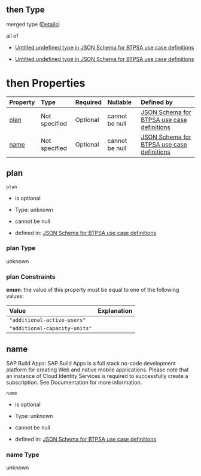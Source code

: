## then Type

merged type ([Details](btpsa-usecase-properties-services-items-allof-1-then-allof-106-then.md))

all of

*   [Untitled undefined type in JSON Schema for BTPSA use case definitions](btpsa-usecase-properties-services-items-allof-1-then-allof-106-then-allof-0.md "check type definition")

*   [Untitled undefined type in JSON Schema for BTPSA use case definitions](btpsa-usecase-properties-services-items-allof-1-then-allof-106-then-allof-1.md "check type definition")

# then Properties

| Property      | Type          | Required | Nullable       | Defined by                                                                                                                                                                                                              |
| :------------ | :------------ | :------- | :------------- | :---------------------------------------------------------------------------------------------------------------------------------------------------------------------------------------------------------------------- |
| [plan](#plan) | Not specified | Optional | cannot be null | [JSON Schema for BTPSA use case definitions](btpsa-usecase-properties-services-items-allof-1-then-allof-106-then-properties-plan.md "undefined#/properties/services/items/allOf/1/then/allOf/106/then/properties/plan") |
| [name](#name) | Not specified | Optional | cannot be null | [JSON Schema for BTPSA use case definitions](btpsa-usecase-properties-services-items-allof-1-then-allof-106-then-properties-name.md "undefined#/properties/services/items/allOf/1/then/allOf/106/then/properties/name") |

## plan



`plan`

*   is optional

*   Type: unknown

*   cannot be null

*   defined in: [JSON Schema for BTPSA use case definitions](btpsa-usecase-properties-services-items-allof-1-then-allof-106-then-properties-plan.md "undefined#/properties/services/items/allOf/1/then/allOf/106/then/properties/plan")

### plan Type

unknown

### plan Constraints

**enum**: the value of this property must be equal to one of the following values:

| Value                         | Explanation |
| :---------------------------- | :---------- |
| `"additional-active-users"`   |             |
| `"additional-capacity-units"` |             |

## name

SAP Build Apps: SAP Build Apps is a full stack no-code development platform for creating Web and native mobile applications. Please note that an instance of Cloud Identity Services is required to successfully create a subscription. See Documentation for more information.

`name`

*   is optional

*   Type: unknown

*   cannot be null

*   defined in: [JSON Schema for BTPSA use case definitions](btpsa-usecase-properties-services-items-allof-1-then-allof-106-then-properties-name.md "undefined#/properties/services/items/allOf/1/then/allOf/106/then/properties/name")

### name Type

unknown

